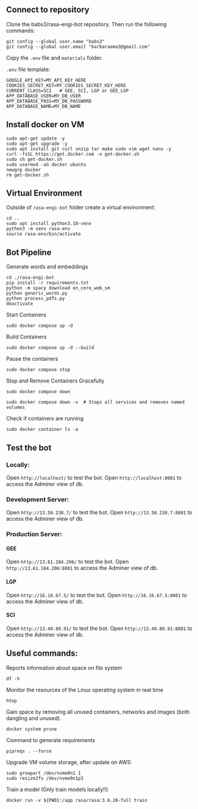 ## Connect to repository
Clone the babs3/rasa-engi-bot repository. Then run the following commands:
```
git config --global user.name "babs3"
git config --global user.email "barbaraema3@gmail.com"
```

Copy the `.env` file and `materials` folder.

`.env` file template:
```
GOOGLE_API_KEY=MY_API_KEY_HERE
COOKIES_SECRET_KEY=MY_COOKIES_SECRET_KEY_HERE
CURRENT_CLASS=SCI   # GEE, SCI, LGP or GEE_LGP
APP_DATABASE_USER=MY_DB_USER
APP_DATABASE_PASS=MY_DB_PASSWORD
APP_DATABASE_NAME=MY_DB_NAME
```

## Install docker on VM
```
sudo apt-get update -y
sudo apt-get upgrade -y
sudo apt install git curl unzip tar make sudo vim wget nano -y
curl -fsSL https://get.docker.com -o get-docker.sh
sudo sh get-docker.sh
sudo usermod -aG docker ubuntu
newgrp docker
rm get-docker.sh
```

## Virtual Environment
Outside of `rasa-engi-bot` folder create a virtual environment:
```
cd ..
sudo apt install python3.10-venv
python3 -m venv rasa-env
source rasa-env/bin/activate
```

## Bot Pipeline
Generate words and embeddings
```
cd ./rasa-engi-bot
pip install -r requirements.txt
python -m spacy download en_core_web_sm
python generic_words.py
python process_pdfs.py
deactivate
```
Start Containers
```
sudo docker compose up -d
```
Build Containers
```
sudo docker compose up -d --build
```
Pause the containers
```
sudo docker compose stop
```
Stop and Remove Containers Gracefully
```
sudo docker compose down
```
```
sudo docker compose down -v  # Stops all services and removes named volumes
```
Check if containers are running
```
sudo docker container ls -a
```

## Test the bot

### Locally:
Open ```http://localhost/``` to test the bot.
Open ```http://localhost:8081``` to access the Adminer view of db.

### Development Server:
Open ```http://13.50.238.7/``` to test the bot.
Open ```http://13.50.238.7:8081``` to access the Adminer view of db.

### Production Server:

#### GEE
Open ```http://13.61.184.206/``` to test the bot.
Open ```http://13.61.184.206:8081``` to access the Adminer view of db.

#### LGP
Open ```http://16.16.67.5/``` to test the bot.
Open ```http://16.16.67.5:8081``` to access the Adminer view of db.

#### SCI
Open ```http://13.49.80.91/``` to test the bot.
Open ```http://13.49.80.91:8081``` to access the Adminer view of db.


## Useful commands:

Reports information about space on file system
```
df -h
```
Monitor the resources of the Linux operating system in real time
```
htop
```

Gain space by removing all unused containers, networks and images (both dangling and unused).
```
docker system prune
```

Command to generate requirements
```
pipreqs . --force
```

Upgrade VM volume storage, after update on AWS:
```
sudo growpart /dev/nvme0n1 1
sudo resize2fs /dev/nvme0n1p1
```

Train a model (Only train models locally‼️)
```
docker run -v ${PWD}:/app rasa/rasa:3.6.20-full train
```


